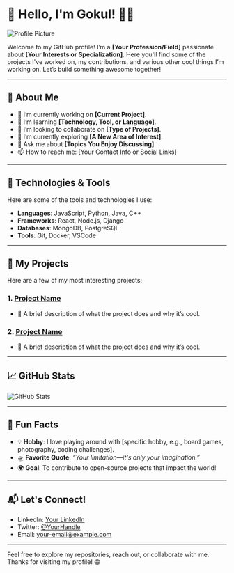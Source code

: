 # 👋 Hello, I'm Gokul! 👨‍💻

![Profile Picture](https://www.google.com/imgres?q=web%20dev%20png%20avatar%20link&imgurl=https%3A%2F%2Fe7.pngegg.com%2Fpngimages%2F188%2F424%2Fpng-clipart-software-developer-computer-servers-programmer-web-developer-computer-software-others-miscellaneous-face.png&imgrefurl=https%3A%2F%2Fwww.pngegg.com%2Fen%2Fpng-psbmt&docid=amf89eKaPQFICM&tbnid=tdZ37VDulhwFyM&vet=12ahUKEwjc_MjW_6SMAxU4dvUHHdEHMYkQM3oECFwQAA..i&w=900&h=775&hcb=2&ved=2ahUKEwjc_MjW_6SMAxU4dvUHHdEHMYkQM3oECFwQAA)

Welcome to my GitHub profile! I’m a **[Your Profession/Field]** passionate about **[Your Interests or Specialization]**. Here you'll find some of the projects I've worked on, my contributions, and various other cool things I’m working on. Let’s build something awesome together!

---

## 🧠 About Me

- 🔭 I’m currently working on **[Current Project]**.
- 🌱 I’m learning **[Technology, Tool, or Language]**.
- 👯 I’m looking to collaborate on **[Type of Projects]**.
- 🤔 I’m currently exploring **[A New Area of Interest]**.
- 💬 Ask me about **[Topics You Enjoy Discussing]**.
- 📫 How to reach me: [Your Contact Info or Social Links]

---

## 🔧 Technologies & Tools

Here are some of the tools and technologies I use:

- **Languages**: JavaScript, Python, Java, C++
- **Frameworks**: React, Node.js, Django
- **Databases**: MongoDB, PostgreSQL
- **Tools**: Git, Docker, VSCode

---

## 📂 My Projects

Here are a few of my most interesting projects:

### 1. [Project Name](https://github.com/yourusername/project-name)
   - 🚀 A brief description of what the project does and why it’s cool.

### 2. [Project Name](https://github.com/yourusername/project-name)
   - 🔧 A brief description of what the project does and why it’s cool.

---

## 📈 GitHub Stats

![GitHub Stats](https://github-readme-stats.vercel.app/api?username=yourusername&show_icons=true&hide_title=true&count_private=true&hide=prs&theme=radical)

---

## 🎯 Fun Facts

- 💡 **Hobby**: I love playing around with [specific hobby, e.g., board games, photography, coding challenges].
- 🛸 **Favorite Quote**: *“Your limitation—it's only your imagination.”*
- 🌍 **Goal**: To contribute to open-source projects that impact the world!

---

## 📬 Let's Connect!

- LinkedIn: [Your LinkedIn](https://www.linkedin.com/in/yourname/)
- Twitter: [@YourHandle](https://twitter.com/yourhandle)
- Email: [your-email@example.com](mailto:your-email@example.com)

---

Feel free to explore my repositories, reach out, or collaborate with me. Thanks for visiting my profile! 😄

